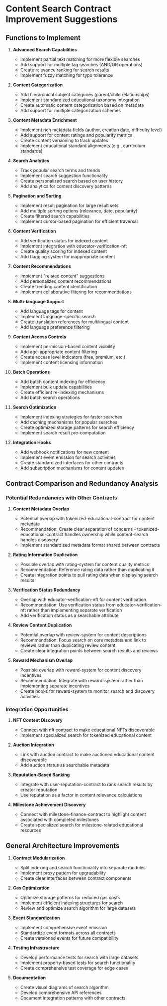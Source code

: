 # Content Search Contract Improvement Suggestions

## Functions to Implement

1. **Advanced Search Capabilities**
   - Implement partial text matching for more flexible searches
   - Add support for multiple tag searches (AND/OR operations)
   - Create relevance ranking for search results
   - Implement fuzzy matching for typo tolerance

2. **Content Categorization**
   - Add hierarchical subject categories (parent/child relationships)
   - Implement standardized educational taxonomy integration
   - Create automatic content categorization based on metadata
   - Add support for multiple categorization schemes

3. **Content Metadata Enrichment**
   - Implement rich metadata fields (author, creation date, difficulty level)
   - Add support for content ratings and popularity metrics
   - Create content versioning to track updates
   - Implement educational standard alignments (e.g., curriculum standards)

4. **Search Analytics**
   - Track popular search terms and trends
   - Implement search suggestion functionality
   - Create personalized search based on user history
   - Add analytics for content discovery patterns

5. **Pagination and Sorting**
   - Implement result pagination for large result sets
   - Add multiple sorting options (relevance, date, popularity)
   - Create filtered search capabilities
   - Implement cursor-based pagination for efficient traversal

6. **Content Verification**
   - Add verification status for indexed content
   - Implement integration with educator-verification-nft
   - Create quality scoring for indexed content
   - Add flagging system for inappropriate content

7. **Content Recommendations**
   - Implement "related content" suggestions
   - Add personalized content recommendations
   - Create trending content identification
   - Implement collaborative filtering for recommendations

8. **Multi-language Support**
   - Add language tags for content
   - Implement language-specific search
   - Create translation references for multilingual content
   - Add language preference filtering

9. **Content Access Controls**
   - Implement permission-based content visibility
   - Add age-appropriate content filtering
   - Create access level indicators (free, premium, etc.)
   - Implement content licensing information

10. **Batch Operations**
    - Add batch content indexing for efficiency
    - Implement bulk update capabilities
    - Create efficient re-indexing mechanisms
    - Add batch search operations

11. **Search Optimization**
    - Implement indexing strategies for faster searches
    - Add caching mechanisms for popular searches
    - Create optimized storage patterns for search efficiency
    - Implement search result pre-computation

12. **Integration Hooks**
    - Add webhook notifications for new content
    - Implement event emission for search activities
    - Create standardized interfaces for other contracts
    - Add subscription mechanisms for content updates

## Contract Comparison and Redundancy Analysis

### Potential Redundancies with Other Contracts

1. **Content Metadata Overlap**
   - Potential overlap with tokenized-educational-contract for content metadata
   - Recommendation: Create clear separation of concerns - tokenized-educational-contract handles ownership while content-search handles discovery
   - Implement standardized metadata format shared between contracts

2. **Rating Information Duplication**
   - Possible overlap with rating-system for content quality metrics
   - Recommendation: Reference rating data rather than duplicating it
   - Create integration points to pull rating data when displaying search results

3. **Verification Status Redundancy**
   - Overlap with educator-verification-nft for content verification
   - Recommendation: Use verification status from educator-verification-nft rather than implementing separate verification
   - Add verification status as a searchable attribute

4. **Review Content Duplication**
   - Potential overlap with review-system for content descriptions
   - Recommendation: Focus search on core metadata and link to reviews rather than duplicating review content
   - Create clear integration points between search results and reviews

5. **Reward Mechanism Overlap**
   - Possible overlap with reward-system for content discovery incentives
   - Recommendation: Integrate with reward-system rather than implementing separate incentives
   - Create hooks for reward-system to monitor search and discovery activities

### Integration Opportunities

1. **NFT Content Discovery**
   - Connect with nft contract to make educational NFTs discoverable
   - Implement specialized search for tokenized educational content

2. **Auction Integration**
   - Link with auction contract to make auctioned educational content discoverable
   - Add auction status as searchable metadata

3. **Reputation-Based Ranking**
   - Integrate with user-reputation-contract to rank search results by creator reputation
   - Use reputation as a factor in content relevance calculations

4. **Milestone Achievement Discovery**
   - Connect with milestone-finance-contract to highlight content associated with completed milestones
   - Create specialized search for milestone-related educational resources

## General Architecture Improvements

1. **Contract Modularization**
   - Split indexing and search functionality into separate modules
   - Implement proxy pattern for upgradability
   - Create clear interfaces between contract components

2. **Gas Optimization**
   - Optimize storage patterns for reduced gas costs
   - Implement efficient indexing structures for search
   - Review and optimize search algorithm for large datasets

3. **Event Standardization**
   - Implement comprehensive event emission
   - Standardize event formats across all contracts
   - Create versioned events for future compatibility

4. **Testing Infrastructure**
   - Develop performance tests for search with large datasets
   - Implement property-based tests for search functionality
   - Create comprehensive test coverage for edge cases

5. **Documentation**
   - Create visual diagrams of search algorithm
   - Develop comprehensive API references
   - Document integration patterns with other contracts
